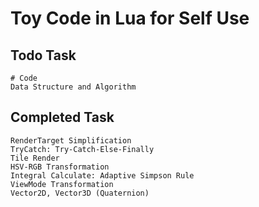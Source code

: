 # Toy Code in Lua for Self Use

## Todo Task

```
# Code
Data Structure and Algorithm
```

## Completed Task

```
RenderTarget Simplification
TryCatch: Try-Catch-Else-Finally
Tile Render
HSV-RGB Transformation
Integral Calculate: Adaptive Simpson Rule
ViewMode Transformation
Vector2D, Vector3D (Quaternion)
```